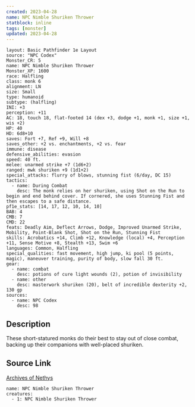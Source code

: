 ```yaml
---
created: 2023-04-28
name: NPC Nimble Shuriken Thrower
statblock: inline
tags: [monster]
updated: 2023-04-28
---
```

```statblock
layout: Basic Pathfinder 1e Layout
source: "NPC Codex"
Monster_CR: 5
name: NPC Nimble Shuriken Thrower
Monster_XP: 1600
race: Halfling
class: monk 6
alignment: LN
size: Small
type: humanoid
subtype: (halfling)
INI: +3
perception: +11
AC: 18, touch 18, flat-footed 14 (dex +3, dodge +1, monk +1, size +1, wis +2)
HP: 40
HD: 6d8+10
saves: Fort +7, Ref +9, Will +8
saves_other: +2 vs. enchantments, +2 vs. fear
immune: disease
defensive_abilities: evasion
speed: 40 ft.
melee: unarmed strike +7 (1d6+2)
ranged: mwk shuriken +9 (1d1+2)
special_attacks: flurry of blows, stunning fist (6/day, DC 15)
tactics:
  - name: During Combat
    desc: The monk relies on her shuriken, using Shot on the Run to begin and end behind cover. If cornered, she uses Stunning Fist and then escapes to a safe distance.
pf1e_stats: [14, 17, 12, 10, 14, 10]
BAB: 4
CMB: 7
CMD: 22
feats: Deadly Aim, Deflect Arrows, Dodge, Improved Unarmed Strike, Mobility, Point-Blank Shot, Shot on the Run, Stunning Fist
skills: Acrobatics +14, Climb +12, Knowledge (local) +4, Perception +11, Sense Motive +8, Stealth +13, Swim +6
languages: Common, Halfling
special_qualities: fast movement, high jump, ki pool (5 points, magic), maneuver training, purity of body, slow fall 30 ft.
gear:
  - name: combat
    desc: potions of cure light wounds (2), potion of invisibility
  - name: other
    desc: masterwork shuriken (20), belt of incredible dexterity +2, 130 gp
sources:
  - name: NPC Codex
    desc: 98
```
## Description
These short-statured monks do their best to stay out of close combat, backing up their companions with well-placed shuriken.
## Source Link
[Archives of Nethys](https://aonprd.com/NPCDisplay.aspx?ItemName=Nimble%20Shuriken%20Thrower)
```encounter-table
name: NPC Nimble Shuriken Thrower
creatures:
  - 1: NPC Nimble Shuriken Thrower
```
